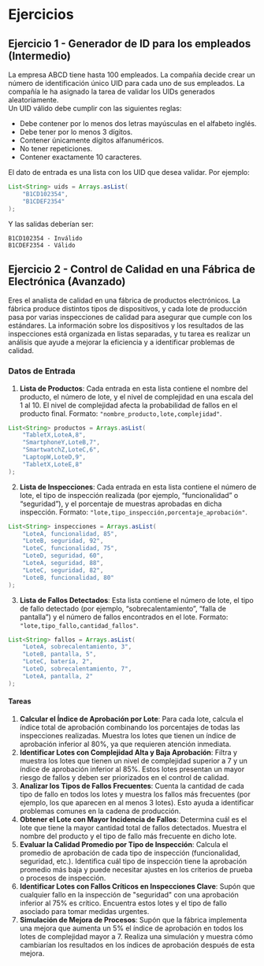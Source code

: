 # Ejercicios

## Ejercicio 1 - Generador de ID para los empleados (Intermedio)
La empresa ABCD tiene hasta 100 empleados. La compañía decide crear un número de identificación único UID para cada uno de sus empleados. La compañía le ha asignado la tarea de validar los UIDs generados aleatoriamente.  
Un UID válido debe cumplir con las siguientes reglas:
- Debe contener por lo menos dos letras mayúsculas en el alfabeto inglés.
- Debe tener por lo menos 3 dígitos.
- Contener únicamente dígitos alfanuméricos.
- No tener repeticiones.
- Contener exactamente 10 caracteres.

El dato de entrada es una lista con los UID que desea validar. Por ejemplo:
```Java
List<String> uids = Arrays.asList(
    "B1CD102354",
    "B1CDEF2354"
);
```
Y las salidas deberían ser:
```
B1CD102354 - Inválido
B1CDEF2354 - Válido
```

## Ejercicio 2 - Control de Calidad en una Fábrica de Electrónica (Avanzado)
Eres el analista de calidad en una fábrica de productos electrónicos. La fábrica produce distintos tipos de dispositivos, y cada lote de producción pasa por varias inspecciones de calidad para asegurar que cumple con los estándares. La información sobre los dispositivos y los resultados de las inspecciones está organizada en listas separadas, y tu tarea es realizar un análisis que ayude a mejorar la eficiencia y a identificar problemas de calidad.

### Datos de Entrada
1. **Lista de Productos**: Cada entrada en esta lista contiene el nombre del producto, el número de lote, y el nivel de complejidad en una escala del 1 al 10. El nivel de complejidad afecta la probabilidad de fallos en el producto final. Formato: `"nombre_producto,lote,complejidad"`.
```Java
List<String> productos = Arrays.asList(
    "TabletX,LoteA,8",
    "SmartphoneY,LoteB,7",
    "SmartwatchZ,LoteC,6",
    "LaptopW,LoteD,9",
    "TabletX,LoteE,8"
);
```
2. **Lista de Inspecciones**: Cada entrada en esta lista contiene el número de lote, el tipo de inspección realizada (por ejemplo, “funcionalidad” o “seguridad”), y el porcentaje de muestras aprobadas en dicha inspección. Formato: `"lote,tipo_inspección,porcentaje_aprobación"`.
```Java
List<String> inspecciones = Arrays.asList(
    "LoteA, funcionalidad, 85",
    "LoteB, seguridad, 92",
    "LoteC, funcionalidad, 75",
    "LoteD, seguridad, 60",
    "LoteA, seguridad, 88",
    "LoteC, seguridad, 82",
    "LoteB, funcionalidad, 80"
);
```
3. **Lista de Fallos Detectados**: Esta lista contiene el número de lote, el tipo de fallo detectado (por ejemplo, “sobrecalentamiento”, “falla de pantalla”) y el número de fallos encontrados en el lote. Formato: `"lote,tipo_fallo,cantidad_fallos"`.
```Java
List<String> fallos = Arrays.asList(
    "LoteA, sobrecalentamiento, 3",
    "LoteB, pantalla, 5",
    "LoteC, batería, 2",
    "LoteD, sobrecalentamiento, 7",
    "LoteA, pantalla, 2"
);
```
#### Tareas 
1. **Calcular el Índice de Aprobación por Lote**: Para cada lote, calcula el índice total de aprobación combinando los porcentajes de todas las inspecciones realizadas. Muestra los lotes que tienen un índice de aprobación inferior al 80%, ya que requieren atención inmediata. 
1. **Identificar Lotes con Complejidad Alta y Baja Aprobación**: Filtra y muestra los lotes que tienen un nivel de complejidad superior a 7 y un índice de aprobación inferior al 85%. Estos lotes presentan un mayor riesgo de fallos y deben ser priorizados en el control de calidad. 
1. **Analizar los Tipos de Fallos Frecuentes**: Cuenta la cantidad de cada tipo de fallo en todos los lotes y muestra los fallos más frecuentes (por ejemplo, los que aparecen en al menos 3 lotes). Esto ayuda a identificar problemas comunes en la cadena de producción. 
1. **Obtener el Lote con Mayor Incidencia de Fallos**: Determina cuál es el lote que tiene la mayor cantidad total de fallos detectados. Muestra el nombre del producto y el tipo de fallo más frecuente en dicho lote. 
1. **Evaluar la Calidad Promedio por Tipo de Inspección**: Calcula el promedio de aprobación de cada tipo de inspección (funcionalidad, seguridad, etc.). Identifica cuál tipo de inspección tiene la aprobación promedio más baja y puede necesitar ajustes en los criterios de prueba o procesos de inspección. 
1. **Identificar Lotes con Fallos Críticos en Inspecciones Clave**: Supón que cualquier fallo en la inspección de "seguridad" con una aprobación inferior al 75% es crítico. Encuentra estos lotes y el tipo de fallo asociado para tomar medidas urgentes. 
1. **Simulación de Mejora de Procesos**: Supón que la fábrica implementa una mejora que aumenta un 5% el índice de aprobación en todos los lotes de complejidad mayor a 7. Realiza una simulación y muestra cómo cambiarían los resultados en los índices de aprobación después de esta mejora.